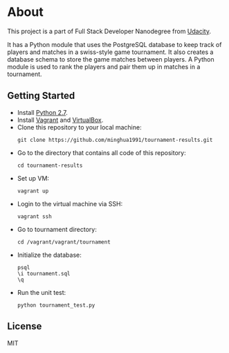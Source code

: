 # About

This project is a part of Full Stack Developer Nanodegree from [Udacity](https://www.udacity.com/course/full-stack-web-developer-nanodegree--nd004).

It has a Python module that uses the PostgreSQL database to keep track of players and matches in a swiss-style game tournament. It also creates a database schema to store the game matches between players. A Python module is used to rank the players and pair them up in matches in a tournament.

## Getting Started

  - Install [Python 2.7](https://www.python.org/downloads).
  - Install [Vagrant](https://www.vagrantup.com/) and [VirtualBox](https://www.virtualbox.org/).
  - Clone this repository to your local machine:
    ```
    git clone https://github.com/minghua1991/tournament-results.git
    ```
  - Go to the directory that contains all code of this repository:
    ```
    cd tournament-results
    ```
  - Set up VM:
    ```
    vagrant up
    ```
  - Login to the virtual machine via SSH:
    ```
    vagrant ssh
    ```
  - Go to tournament directory:
    ```
    cd /vagrant/vagrant/tournament
    ```
  - Initialize the database:
    ```
    psql
    \i tournament.sql
    \q
    ```
  - Run the unit test:
    ```
    python tournament_test.py
    ```


License
----

MIT
